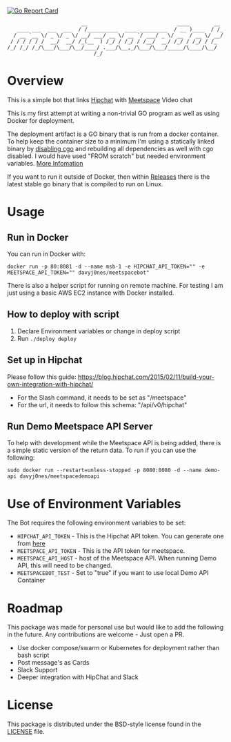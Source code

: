 [![Go Report Card](https://goreportcard.com/badge/github.com/DavyJ0nes/meetspaceBot)](https://goreportcard.com/report/github.com/DavyJ0nes/meetspaceBot)
```
                        __                             ____        __ 
   ____ ___  ___  ___  / /__________  ____ _________  / __ )____  / /_
  / __ `__ \/ _ \/ _ \/ __/ ___/ __ \/ __ `/ ___/ _ \/ __  / __ \/ __/
 / / / / / /  __/  __/ /_(__  ) /_/ / /_/ / /__/  __/ /_/ / /_/ / /_  
/_/ /_/ /_/\___/\___/\__/____/ .___/\__,_/\___/\___/_____/\____/\__/  
                            /_/                                       
```

# Overview
This is a simple bot that links [Hipchat](https://www.hipchat.com/) with  [Meetspace](http://www.meetspaceapp.com) Video chat

This is my first attempt at writing a non-trivial GO program as well as using Docker for deployment.

The deployment artifact is a GO binary that is run from a docker container. To help keep the container size to a minimum I'm using a statically linked binary by [disabling cgo](https://golang.org/cmd/cgo/) and rebuilding all dependencies as well with cgo disabled. I would have used "FROM scratch" but needed environment variables. [More Infomation](https://blog.codeship.com/building-minimal-docker-containers-for-go-applications/)

If you want to run it outside of Docker, then within [Releases](./releases) there is the latest stable go binary that is compiled to run on Linux.

# Usage

## Run in Docker
You can run in Docker with:
```
docker run -p 80:8081 -d --name msb-1 -e HIPCHAT_API_TOKEN="" -e MEETSPACE_API_TOKEN="" davyj0nes/meetspacebot"
```
There is also a helper script for running on remote machine. For testing I am just using a basic AWS EC2 instance with Docker installed.

## How to deploy with script
1. Declare Environment variables or change in deploy script
2. Run `./deploy deploy`

## Set up in Hipchat
Please follow this guide: https://blog.hipchat.com/2015/02/11/build-your-own-integration-with-hipchat/
- For the Slash command, it needs to be set as "/meetspace"
- For the url, it needs to follow this schema: "<host>/api/v0/hipchat"

## Run Demo Meetspace API Server
To help with development while the Meetspace API is being added, there is a simple static version of the return data. To run if you can use the following:
```
sudo docker run --restart=unless-stopped -p 8080:8080 -d --name demo-api davyj0nes/meetspacedemoapi
```

# Use of Environment Variables
The Bot requires the following environment variables to be set:
- `HIPCHAT_API_TOKEN` - This is the Hipchat API token. You can generate one from [here](https://www.hipchat.com/account/api) 
- `MEETSPACE_API_TOKEN` - This is the API token for meetspace.
- `MEETSPACE_API_HOST` - host of the Meetspace API. When running Demo API, this will need to be changed.
- `MEETSPACEBOT_TEST` - Set to "true" if you want to use local Demo API Container

# Roadmap
This package was made for personal use but would like to add the following in the future. 
Any contributions are welcome - Just open a PR.
- Use docker compose/swarm or Kubernetes for deployment rather than bash script
- Post message's as Cards
- Slack Support
- Deeper integration with HipChat and Slack

# License
This package is distributed under the BSD-style license found in the [LICENSE](./LICENSE) file.
